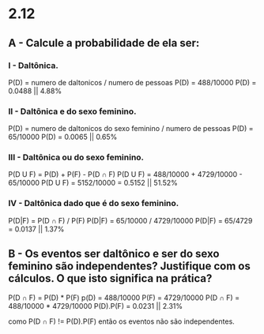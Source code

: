 # 2.12

## A - Calcule a probabilidade de ela ser: 

### I - Daltônica.
P(D) = numero de daltonicos / numero de pessoas
P(D) = 488/10000
P(D) = 0.0488 || 4.88%

### II - Daltônica e do sexo feminino.
P(D) = numero de daltonicos do sexo feminino / numero de pessoas
P(D) = 65/10000
P(D) = 0.0065 || 0.65%

### III - Daltônica ou do sexo feminino.
P(D U F) = P(D) + P(F) - P(D ∩ F)
P(D U F) = 488/10000 + 4729/10000 - 65/10000
P(D U F) = 5152/10000 = 0.5152 || 51.52%

### IV - Daltônica dado que é do sexo feminino.
P(D|F) = P(D ∩ F) / P(F)
P(D|F) = 65/10000 / 4729/10000
P(D|F) = 65/4729 = 0.0137 || 1.37%

## B - Os eventos ser daltônico e ser do sexo feminino são independentes? Justifique com os cálculos. O que isto significa na prática?

P(D ∩ F) = P(D) * P(F)
p(D) = 488/10000
P(F) = 4729/10000
P(D ∩ F) = 488/10000 * 4729/10000
P(D).P(F) = 0.0231 || 2.31%

como P(D ∩ F) != P(D).P(F) então os eventos não são independentes.


